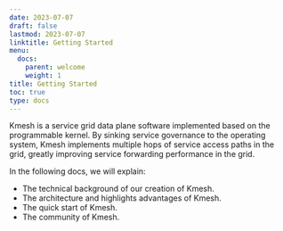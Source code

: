 ```yaml
---
date: 2023-07-07
draft: false
lastmod: 2023-07-07
linktitle: Getting Started
menu:
  docs:
    parent: welcome
    weight: 1
title: Getting Started
toc: true
type: docs
---
```

<!-- Kmesh是基于可编程内核实现的服务网格数据面软件，通过将服务治理下沉操作系统，实现网格内服务访问路径多跳变一跳，大幅提升网格内的服务转发性能；-->
Kmesh is a service grid data plane software implemented based on the programmable kernel. By sinking service governance to the operating system, Kmesh implements multiple hops of service access paths in the grid, greatly improving service forwarding performance in the grid.

In the following docs, we will explain:

- The technical background of our creation of Kmesh.
- The architecture and highlights advantages of Kmesh.
- The quick start of Kmesh.
- The community of Kmesh.
